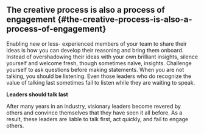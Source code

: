 ## The creative process is also a process of engagement {#the-creative-process-is-also-a-process-of-engagement}

Enabling new or less- experienced members of your team to share their ideas is how you can develop their reasoning and bring them onboard. Instead of overshadowing their ideas with your own brilliant insights, silence yourself and welcome fresh, though sometimes naïve, insights. Challenge yourself to ask questions before making statements. When you are not talking, you should be listening. Even those leaders who do recognize the value of talking last sometimes fail to listen while they are waiting to speak.

**Leaders should talk last**

After many years in an industry, visionary leaders become revered by others and convince themselves that they have seen it all before. As a result, these leaders are liable to talk first, act quickly, and fail to engage others.